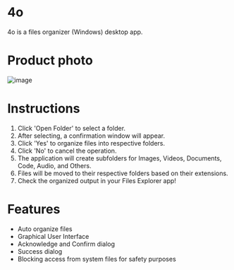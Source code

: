 # 4o
4o is a files organizer (Windows) desktop app.

# Product photo
![image](https://github.com/user-attachments/assets/ce340f07-9110-46ae-8fef-b5317ef276df)


# Instructions
1. Click 'Open Folder' to select a folder.
2. After selecting, a confirmation window will appear.
3. Click 'Yes' to organize files into respective folders.
4. Click 'No' to cancel the operation.
5. The application will create subfolders for Images, Videos, Documents, Code, Audio, and Others.
6. Files will be moved to their respective folders based on their extensions.
7. Check the organized output in your Files Explorer app!

# Features
- Auto organize files
- Graphical User Interface
- Acknowledge and Confirm dialog
- Success dialog
- Blocking access from system files for safety purposes
